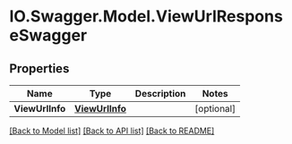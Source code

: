 # IO.Swagger.Model.ViewUrlResponseSwagger
## Properties

Name | Type | Description | Notes
------------ | ------------- | ------------- | -------------
**ViewUrlInfo** | [**ViewUrlInfo**](ViewUrlInfo.md) |  | [optional] 

[[Back to Model list]](../README.md#documentation-for-models) [[Back to API list]](../README.md#documentation-for-api-endpoints) [[Back to README]](../README.md)

